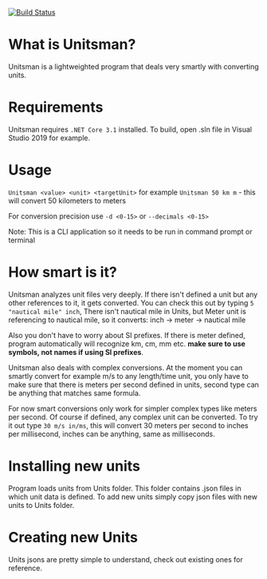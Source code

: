 [![Build Status](https://dev.azure.com/flabbet/Unitsman/_apis/build/status/flabbet.Unitsman?branchName=master)](https://dev.azure.com/flabbet/Unitsman/_build/latest?definitionId=2&branchName=master)

# What is Unitsman?

Unitsman is a lightweighted program that deals very smartly with converting units.

# Requirements

Unitsman requires `.NET Core 3.1` installed.
To build, open .sln file in Visual Studio 2019 for example.

# Usage

`Unitsman <value> <unit> <targetUnit>` for example
`Unitsman 50 km m` - this will convert 50 kilometers to meters

For conversion precision use `-d <0-15>` or `--decimals <0-15>`

Note: This is a CLI application so it needs to be run in command prompt or terminal

# How smart is it?

Unitsman analyzes unit files very deeply. If there isn't defined a unit but any other references to it, it gets converted. You can check this out by typing `5 "nautical mile" inch`, There isn't nautical mile in Units, but Meter unit is referencing to nautical mile, so it converts: inch -> meter -> nautical mile

Also you don't have to worry about SI prefixes. If there is meter defined, program automatically will recognize km, cm, mm etc. **make sure to use symbols, not names if using SI prefixes**.

Unitsman also deals with complex conversions. At the moment you can smartly convert for example m/s to any length/time unit, you only have to make sure that there is meters per second defined in units, second type can be anything that matches same formula. 

For now smart conversions only work for simpler complex types like meters per second. Of course if defined, any complex unit can be converted.
To try it out type `30 m/s in/ms`, this will convert 30 meters per second to inches per millisecond, inches can be anything, same as milliseconds.

# Installing new units

Program loads units from Units folder. This folder contains .json files in which unit data is defined. To add new units simply copy json files with new units to Units folder.


# Creating new Units

Units jsons are pretty simple to understand, check out existing ones for reference.
